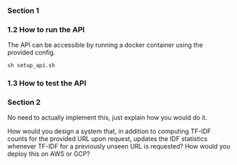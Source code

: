 ### Section 1
### 1.2 How to run the API
The API can be accessible by running a docker container using the provided config.
```shell
sh setup_api.sh
```
### 1.3 How to test the API


### Section 2

No need to actually implement this, just explain how you would do it.

How would you design a system that, in addition to computing TF-IDF counts for the provided URL upon request, updates the IDF statistics whenever TF-IDF for a previously unseen URL is requested? How would you deploy this on AWS or GCP?